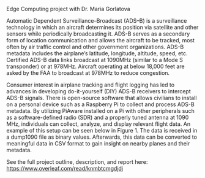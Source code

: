 Edge Computing project with Dr. Maria Gorlatova

Automatic Dependent Surveillance–Broadcast (ADS–B) is a surveillance technology in which an aircraft determines its position via satellite and other sensors while periodically broadcasting it. ADS-B serves as a secondary form of location communication and allows the aircraft to be tracked, most often by air traffic control and other government organizations. ADS-B metadata includes the airplane’s latitude, longitude, altitude, speed, etc. Certified ADS-B data links broadcast at 1090MHz (similar to a Mode S transponder) or at 978MHz. Aircraft operating at below 18,000 feet are asked by the FAA to broadcast at 978MHz to reduce congestion. 

Consumer interest in airplane tracking and flight logging has led to advances in developing do-it-yourself (DIY) ADS-B receivers to intercept ADS-B signals. There is open-source software that allows civilians to install on a personal device such as a Raspberry Pi to collect and process ADS-B metadata. By utilizing PiAware installed on a Pi with other peripherals such as a software-defined radio (SDR) and a properly tuned antenna at 1090 MHz, individuals can collect, analyze, and display relevant flight data. An example of this setup can be seen below in Figure 1. The data is received in a dump1090 file as binary values. Afterwards, this data can be converted to meaningful data in CSV format to gain insight on nearby planes and their metadata. 

See the full project outline, description, and report here: https://www.overleaf.com/read/knmbtcmgdjdj

